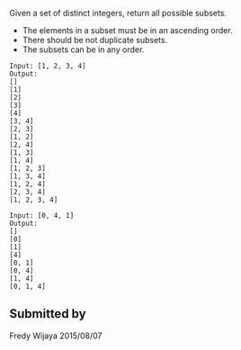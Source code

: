 Given a set of distinct integers, return all possible subsets.

- The elements in a subset must be in an ascending order.
- There should be not duplicate subsets.
- The subsets can be in any order.
 
```
Input: [1, 2, 3, 4]
Output:
[]
[1]
[2]
[3]
[4]
[3, 4]
[2, 3]
[1, 2]
[2, 4]
[1, 3]
[1, 4]
[1, 2, 3]
[1, 3, 4]
[1, 2, 4]
[2, 3, 4]
[1, 2, 3, 4]
 
Input: [0, 4, 1]
Output:
[]
[0]
[1]
[4]
[0, 1]
[0, 4]
[1, 4]
[0, 1, 4]
```

## Submitted by

Fredy Wijaya
2015/08/07
